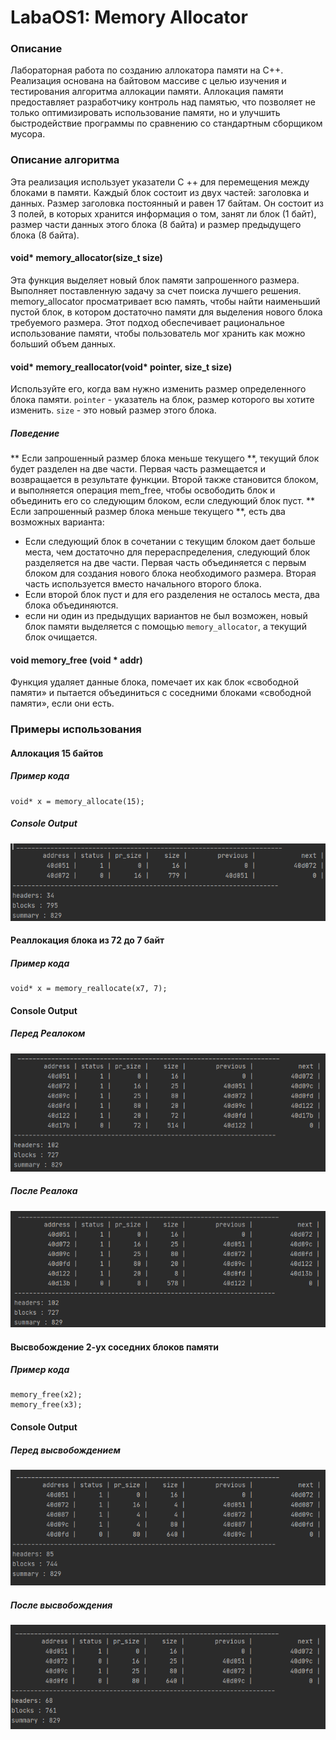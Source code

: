 # LabaOS1: Memory Allocator
### Описание
Лабораторная работа по созданию аллокатора памяти на С++.
Реализация основана на байтовом массиве с целью изучения и тестирования алгоритма аллокации памяти.
Аллокация памяти предоставляет разработчику контроль над памятью, что позволяет не только оптимизировать использование памяти,
но и улучшить быстродействие программы по сравнению со стандартным сборщиком мусора.
### Описание алгоритма
Эта реализация использует указатели C ++ для перемещения между блоками в памяти.
Каждый блок состоит из двух частей: заголовка и данных.
Размер заголовка постоянный и равен 17 байтам.
Он состоит из 3 полей, в которых хранится информация о том, занят ли блок (1 байт),
размер части данных этого блока (8 байта) и размер предыдущего блока (8 байта).
#### void* memory_allocator(size_t size)
Эта функция выделяет новый блок памяти запрошенного размера.
Выполняет поставленную задачу за счет поиска лучшего решения.
memory_allocator просматривает всю память, чтобы найти наименьший пустой блок,
в котором достаточно памяти для выделения нового блока требуемого размера.
Этот подход обеспечивает рациональное использование памяти,
чтобы пользователь мог хранить как можно больший объем данных.
#### void* memory_reallocator(void* pointer, size_t size)
Используйте его, когда вам нужно изменить размер определенного блока памяти.
`pointer` - указатель на блок, размер которого вы хотите изменить.
`size` - это новый размер этого блока.
##### Поведение
** Если запрошенный размер блока меньше текущего **,
текущий блок будет разделен на две части.
Первая часть размещается и возвращается в результате функции.
Второй также становится блоком, и выполняется операция mem_free,
чтобы освободить блок и объединить его со следующим блоком, если следующий блок пуст.
** Если запрошенный размер блока меньше текущего **, есть два возможных варианта:
- Если следующий блок в сочетании с текущим блоком дает больше места,
 чем достаточно для перераспределения, следующий блок разделяется на две части.
  Первая часть объединяется с первым блоком для создания нового блока необходимого размера. Вторая часть используется вместо начального второго блока.
- Если второй блок пуст и для его разделения не осталось места, два блока объединяются.
- если ни один из предыдущих вариантов не был возможен,
новый блок памяти выделяется с помощью `memory_allocator`, а текущий блок очищается.
#### void memory_free (void * addr)
Функция удаляет данные блока, помечает их как блок «свободной памяти» и
пытается объединиться с соседними блоками «свободной памяти», если они есть.
### Примеры использования
#### Аллокация 15 байтов
##### Пример кода
```
void* x = memory_allocate(15);
```
##### Console Output
![Allocate 15 bytes](img/memory_allocator.png)

#### Реаллокация блока из 72 до 7 байт
##### Пример кода
```
void* x = memory_reallocate(x7, 7);
```
#### Console Output
##### Перед Реалоком
![Pre-realocate memory](img/pre_realloc.png)
##### После Реалока
![Realocate memory](img/post_realloc.png)

#### Высвобождение 2-ух соседних блоков памяти
##### Пример кода
```
memory_free(x2);
memory_free(x3);
```
#### Console Output
##### Перед высвобождением
![Free Memory](img/pre_free.png "Free the memory")
##### После высвобождения
![Free Memory](img/post_free.png "Free the memory")
